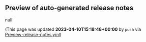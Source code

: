 ## Preview of auto-generated release notes
null


(This page was updated **2023-04-10T15:18:48+00:00** by `push` via [Preview-release-notes.yml](https://github.com/Enselic/cargo-public-api/actions/runs/4658706857))
